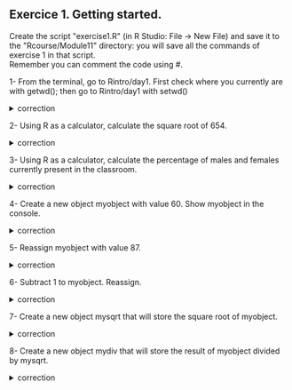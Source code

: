 ## Exercice 1. Getting started.

Create the script "exercise1.R" (in R Studio: File -> New File) and save it to the "Rcourse/Module11" directory: you will save all the commands of exercise 1 in that  script.
<br>Remember you can comment the code using #.

1- From the terminal, go to Rintro/day1.
First check where you currently are with getwd(); 
then go to Rintro/day1 with setwd()

<details>
<summary>
correction
</summary>

```{r}
getwd()
setwd("Rcourse/Module1")
setwd("/users/bi/sbonnin/Rcourse/Module1")
```

</details>


2- Using R as a calculator, calculate the square root of 654.

<details>
<summary>
correction
</summary>

```{r}
sqrt(654)
```

</details>

3- Using R as a calculator, calculate the percentage of males and females currently present in the classroom.

<details>
<summary>
correction
</summary>

```{r}
(14/18) * 100
(4/18) * 100
```

</details>

4- Create a new object myobject with value 60.
Show myobject in the console.

<details>
<summary>
correction
</summary>

```{r}
myobject <- 60
myobject
```

</details>

5- Reassign myobject with value 87.

<details>
<summary>
correction
</summary>

```{r}
myobject <- 87
```

</details>

6- Subtract 1 to myobject. Reassign.

<details>
<summary>
correction
</summary>

```{r}
myobject <- myobject - 1
```

</details>

7- Create a new object mysqrt that will store the square root of myobject.

<details>
<summary>
correction
</summary>

```{r}
mysqrt <- sqrt(myobject)
```

</details>

8- Create a new object mydiv that will store the result of myobject divided by mysqrt.

<details>
<summary>
correction
</summary>

```{r}
mydiv <- myobject / mysqrt
```

</details>
